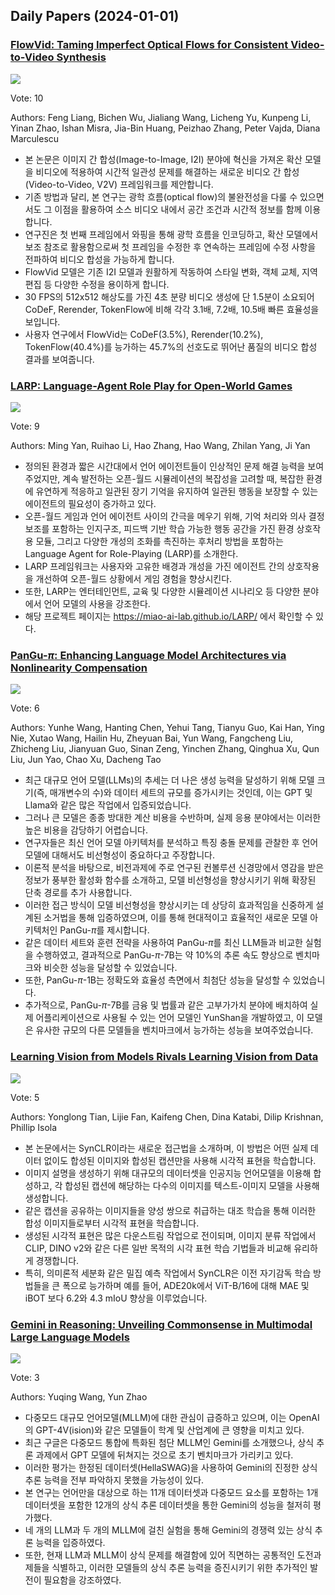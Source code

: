 ## Daily Papers (2024-01-01)

### [FlowVid: Taming Imperfect Optical Flows for Consistent Video-to-Video Synthesis](https://arxiv.org/abs/2312.17681)

![](https://cdn-uploads.huggingface.co/production/uploads/60f1abe7544c2adfd699860c/Yt9oyILX23Wi_j4hHVTYC.png)

Vote: 10

Authors: Feng Liang, Bichen Wu, Jialiang Wang, Licheng Yu, Kunpeng Li, Yinan Zhao, Ishan Misra, Jia-Bin Huang, Peizhao Zhang, Peter Vajda, Diana Marculescu

- 본 논문은 이미지 간 합성(Image-to-Image, I2I) 분야에 혁신을 가져온 확산 모델을 비디오에 적용하여 시간적 일관성 문제를 해결하는 새로운 비디오 간 합성(Video-to-Video, V2V) 프레임워크를 제안합니다.
- 기존 방법과 달리, 본 연구는 광학 흐름(optical flow)의 불완전성을 다룰 수 있으면서도 그 이점을 활용하여 소스 비디오 내에서 공간 조건과 시간적 정보를 함께 이용합니다.
- 연구진은 첫 번째 프레임에서 와핑을 통해 광학 흐름을 인코딩하고, 확산 모델에서 보조 참조로 활용함으로써 첫 프레임을 수정한 후 연속하는 프레임에 수정 사항을 전파하여 비디오 합성을 가능하게 합니다.
- FlowVid 모델은 기존 I2I 모델과 원활하게 작동하여 스타일 변화, 객체 교체, 지역 편집 등 다양한 수정을 용이하게 합니다.
- 30 FPS의 512x512 해상도를 가진 4초 분량 비디오 생성에 단 1.5분이 소요되어 CoDeF, Rerender, TokenFlow에 비해 각각 3.1배, 7.2배, 10.5배 빠른 효율성을 보입니다.
- 사용자 연구에서 FlowVid는 CoDeF(3.5%), Rerender(10.2%), TokenFlow(40.4%)를 능가하는 45.7%의 선호도로 뛰어난 품질의 비디오 합성 결과를 보여줍니다.

### [LARP: Language-Agent Role Play for Open-World Games](https://arxiv.org/abs/2312.17653)

![](https://cdn-uploads.huggingface.co/production/uploads/60f1abe7544c2adfd699860c/aoH7aWnExG9TuOby-2y5W.png)

Vote: 9

Authors: Ming Yan, Ruihao Li, Hao Zhang, Hao Wang, Zhilan Yang, Ji Yan

- 정의된 환경과 짧은 시간대에서 언어 에이전트들이 인상적인 문제 해결 능력을 보여주었지만, 계속 발전하는 오픈-월드 시뮬레이션의 복잡성을 고려할 때, 복잡한 환경에 유연하게 적응하고 일관된 장기 기억을 유지하여 일관된 행동을 보장할 수 있는 에이전트의 필요성이 증가하고 있다.
- 오픈-월드 게임과 언어 에이전트 사이의 간극을 메우기 위해, 기억 처리와 의사 결정 보조를 포함하는 인지구조, 피드백 기반 학습 가능한 행동 공간을 가진 환경 상호작용 모듈, 그리고 다양한 개성의 조화를 촉진하는 후처리 방법을 포함하는 Language Agent for Role-Playing (LARP)를 소개한다.
- LARP 프레임워크는 사용자와 고유한 배경과 개성을 가진 에이전트 간의 상호작용을 개선하여 오픈-월드 상황에서 게임 경험을 향상시킨다.
- 또한, LARP는 엔터테인먼트, 교육 및 다양한 시뮬레이션 시나리오 등 다양한 분야에서 언어 모델의 사용을 강조한다.
- 해당 프로젝트 페이지는 https://miao-ai-lab.github.io/LARP/ 에서 확인할 수 있다.

### [PanGu-$π$: Enhancing Language Model Architectures via Nonlinearity Compensation](https://arxiv.org/abs/2312.17276)

![](https://cdn-uploads.huggingface.co/production/uploads/60f1abe7544c2adfd699860c/-IsluqfKHhsJ4EzNKTIQR.png)

Vote: 6

Authors: Yunhe Wang, Hanting Chen, Yehui Tang, Tianyu Guo, Kai Han, Ying Nie, Xutao Wang, Hailin Hu, Zheyuan Bai, Yun Wang, Fangcheng Liu, Zhicheng Liu, Jianyuan Guo, Sinan Zeng, Yinchen Zhang, Qinghua Xu, Qun Liu, Jun Yao, Chao Xu, Dacheng Tao

- 최근 대규모 언어 모델(LLMs)의 추세는 더 나은 생성 능력을 달성하기 위해 모델 크기(즉, 매개변수의 수)와 데이터 세트의 규모를 증가시키는 것인데, 이는 GPT 및 Llama와 같은 많은 작업에서 입증되었습니다.
- 그러나 큰 모델은 종종 방대한 계산 비용을 수반하며, 실제 응용 분야에서는 이러한 높은 비용을 감당하기 어렵습니다.
- 연구자들은 최신 언어 모델 아키텍처를 분석하고 특징 충돌 문제를 관찰한 후 언어 모델에 대해서도 비선형성이 중요하다고 주장합니다.
- 이론적 분석을 바탕으로, 비전과제에 주로 연구된 컨볼루션 신경망에서 영감을 받은 정보가 풍부한 활성화 함수를 소개하고, 모델 비선형성을 향상시키기 위해 확장된 단축 경로를 추가 사용합니다.
- 이러한 접근 방식이 모델 비선형성을 향상시키는 데 상당히 효과적임을 신중하게 설계된 소거법을 통해 입증하였으며, 이를 통해 현대적이고 효율적인 새로운 모델 아키텍처인 PanGu-$π$를 제시합니다.
- 같은 데이터 세트와 훈련 전략을 사용하여 PanGu-$π$를 최신 LLM들과 비교한 실험을 수행하였고, 결과적으로 PanGu-$π$-7B는 약 10%의 추론 속도 향상으로 벤치마크와 비슷한 성능을 달성할 수 있었습니다.
- 또한, PanGu-$π$-1B는 정확도와 효율성 측면에서 최첨단 성능을 달성할 수 있었습니다.
- 추가적으로, PanGu-$π$-7B를 금융 및 법률과 같은 고부가가치 분야에 배치하여 실제 어플리케이션으로 사용될 수 있는 언어 모델인 YunShan을 개발하였고, 이 모델은 유사한 규모의 다른 모델들을 벤치마크에서 능가하는 성능을 보여주었습니다.

### [Learning Vision from Models Rivals Learning Vision from Data](https://arxiv.org/abs/2312.17742)

![](https://cdn-uploads.huggingface.co/production/uploads/60f1abe7544c2adfd699860c/qCU4_xj-0LtM8Y-2_M2Z7.png)

Vote: 5

Authors: Yonglong Tian, Lijie Fan, Kaifeng Chen, Dina Katabi, Dilip Krishnan, Phillip Isola

- 본 논문에서는 SynCLR이라는 새로운 접근법을 소개하며, 이 방법은 어떤 실제 데이터 없이도 합성된 이미지와 합성된 캡션만을 사용해 시각적 표현을 학습합니다.
- 이미지 설명을 생성하기 위해 대규모의 데이터셋을 인공지능 언어모델을 이용해 합성하고, 각 합성된 캡션에 해당하는 다수의 이미지를 텍스트-이미지 모델을 사용해 생성합니다.
- 같은 캡션을 공유하는 이미지들을 양성 쌍으로 취급하는 대조 학습을 통해 이러한 합성 이미지들로부터 시각적 표현을 학습합니다.
- 생성된 시각적 표현은 많은 다운스트림 작업으로 전이되며, 이미지 분류 작업에서 CLIP, DINO v2와 같은 다른 일반 목적의 시각 표현 학습 기법들과 비교해 유리하게 경쟁합니다.
- 특히, 의미론적 세분화 같은 밀집 예측 작업에서 SynCLR은 이전 자기감독 학습 방법들을 큰 폭으로 능가하며 예를 들어, ADE20k에서 ViT-B/16에 대해 MAE 및 iBOT 보다 6.2와 4.3 mIoU 향상을 이루었습니다.

### [Gemini in Reasoning: Unveiling Commonsense in Multimodal Large Language Models](https://arxiv.org/abs/2312.17661)

![](https://cdn-uploads.huggingface.co/production/uploads/60f1abe7544c2adfd699860c/Epzw8VFxfmNIblolMUJom.png)

Vote: 3

Authors: Yuqing Wang, Yun Zhao

- 다중모드 대규모 언어모델(MLLM)에 대한 관심이 급증하고 있으며, 이는 OpenAI의 GPT-4V(ision)와 같은 모델들이 학계 및 산업계에 큰 영향을 미치고 있다.
- 최근 구글은 다중모드 통합에 특화된 첨단 MLLM인 Gemini를 소개했으나, 상식 추론 과제에서 GPT 모델에 뒤쳐지는 것으로 초기 벤치마크가 가리키고 있다.
- 이러한 평가는 한정된 데이터셋(HellaSWAG)을 사용하여 Gemini의 진정한 상식 추론 능력을 전부 파악하지 못했을 가능성이 있다.
- 본 연구는 언어만을 대상으로 하는 11개 데이터셋과 다중모드 요소를 포함하는 1개 데이터셋을 포함한 12개의 상식 추론 데이터셋을 통한 Gemini의 성능을 철저히 평가했다.
- 네 개의 LLM과 두 개의 MLLM에 걸친 실험을 통해 Gemini의 경쟁력 있는 상식 추론 능력을 입증하였다.
- 또한, 현재 LLM과 MLLM이 상식 문제를 해결함에 있어 직면하는 공통적인 도전과제들을 식별하고, 이러한 모델들의 상식 추론 능력을 증진시키기 위한 추가적인 발전이 필요함을 강조하였다.

